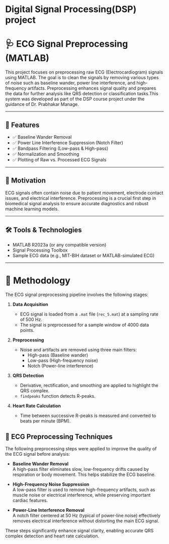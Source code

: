# Digital Signal Processing(DSP) project
# 🩺 ECG Signal Preprocessing (MATLAB)

This project focuses on preprocessing raw ECG (Electrocardiogram) signals using MATLAB. The goal is to clean the signals by removing various types of noise such as baseline wander, power line interference, and high-frequency artifacts. Preprocessing enhances signal quality and prepares the data for further analysis like QRS detection or classification tasks.This system was developed as part of the DSP course project under the guidance of Dr. Prabhakar Manage.

---

## 📌 Features

- ✅ Baseline Wander Removal  
- ✅ Power Line Interference Suppression (Notch Filter)  
- ✅ Bandpass Filtering (Low-pass & High-pass)  
- ✅ Normalization and Smoothing  
- ✅ Plotting of Raw vs. Processed ECG Signals  

---

## 🧠 Motivation

ECG signals often contain noise due to patient movement, electrode contact issues, and electrical interference. Preprocessing is a crucial first step in biomedical signal analysis to ensure accurate diagnostics and robust machine learning models.

---

## 🛠️ Tools & Technologies

- MATLAB R2023a (or any compatible version)
- Signal Processing Toolbox
- Sample ECG data (e.g., MIT-BIH dataset or MATLAB-simulated ECG)

---

# 🔬 Methodology

The ECG signal preprocessing pipeline involves the following stages:

1. **Data Acquisition**  
   - ECG signal is loaded from a `.mat` file (`rec_5.mat`) at a sampling rate of 500 Hz.
   - The signal is preprocessed for a sample window of 4000 data points.

2. **Preprocessing**  
   - Noise and artifacts are removed using three main filters:
     - High-pass (Baseline wander)
     - Low-pass (High-frequency noise)
     - Notch (Power-line interference)

3. **QRS Detection**  
   - Derivative, rectification, and smoothing are applied to highlight the QRS complex.
   - `findpeaks` function detects R-peaks.

4. **Heart Rate Calculation**  
   - Time between successive R-peaks is measured and converted to beats per minute (BPM).

## 🧹 ECG Preprocessing Techniques

The following preprocessing steps were applied to improve the quality of the ECG signal before analysis:

- **Baseline Wander Removal**  
  A high-pass filter eliminates slow, low-frequency drifts caused by respiration or body movement. This helps stabilize the ECG baseline.

- **High-Frequency Noise Suppression**  
  A low-pass filter is used to remove high-frequency artifacts, such as muscle noise or electrical interference, while preserving important cardiac features.

- **Power-Line Interference Removal**  
  A notch filter centered at 50 Hz (typical of power-line noise) effectively removes electrical interference without distorting the main ECG signal.

These steps significantly enhance signal clarity, enabling accurate QRS complex detection and heart rate calculation.





